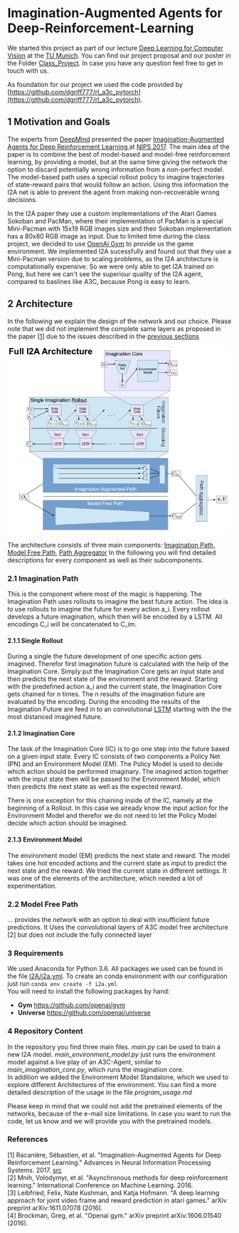 # Imagination-Augmented Agents for Deep-Reinforcement-Learning
We started this project as part of our lecture [Deep Learning for Computer Vision](https://vision.cs.tum.edu/teaching/ws2017/dl4cv) at the [TU Munich](https://www.tum.de/nc/en/homepage/). 
You can find our project proposal and our poster in the Folder [Class_Project](/Class_Project). In case you have any question feel free to get in touch with us.

As foundation for our project we used the code provided by [https://github.com/dgriff777/rl_a3c_pytorch](https://github.com/dgriff777/rl_a3c_pytorch).

## 1 Motivation and Goals
The experts from [DeepMind](https://deepmind.com/) presented the paper [Imagination-Augmented Agents for Deep Reinforcement Learning
](http://papers.nips.cc/paper/7152-imagination-augmented-agents-for-deep-reinforcement-learning) at [NIPS 2017](https://nips.cc/Conferences/2017). 
The main idea of the paper is to combine the best of model-based and model-free reinforcement learning, by providing a model, but at the same time giving the network the option to discard potentially wrong information from a non-perfect model. The model-based path uses a special rollout policy to imagine trajectories of state-reward pairs that would follow an action. Using this information the I2A net is able to prevent the agent from making non-recoverable wrong decisions.

In the I2A paper they use a custom implementations of the Atari Games Sokoban and PacMan, where their implementation of PacMan is a special Mini-Pacman with 15x19 RGB images size and their Sokoban implementation has a 80x80 RGB image as input.
Due to limited time during the class project, we decided to use [OpenAi Gym](https://github.com/openai/gym) 
to provide us the game environment. 
We implemented I2A sucessfully and found out that they use a Mini-Pacman version due to scaling problems, as the I2A architecture is computationally expensive. So we were only able to get I2A trained on Pong, but here we can't see the superiour quality of the I2A agent, compared to baslines like A3C, because Pong is easy to learn.

## 2 Architecture
In the following we explain the design of the network and our choice. 
Please note that we did not implement the complete same layers
as proposed in the paper [[1](#references)] due to the issues described in the [previous sections](#motivation-and-goals)

<p align="center">
  <img src="Doc/Full_I2A_Architecture.png?raw=true">
</p> 

The architecture consists of three main components: [Imagination Path](#imagination-path), 
[Model Free Path](#model-free-path), [Path Aggregator](#path-aggregator)
In the following you will find detailed descriptions for every component as well as their subcomponents.

### 2.1 Imagination Path
This is the component where most of the magic is happening. 
The Imagination Path uses rollouts to imagine the best future action. 
The idea is to use rollouts to imagine the future for
every action a_i. Every rollout develops a future imagination, which then will be encoded by a LSTM.
All encodings C_i will be concatenated to C_im.

#### 2.1.1 Single Rollout
During a single the future development of one specific action gets imagined. 
Therefor first imagination future is calculated with the help of the Imagination Core. 
Simply put the Imagination Core gets an input state and then predicts the next state of the environment and the reward.
Starting with the predefined action a_i and the current state, the Imagination Core gets chained for n times.
The n results of the imagination future are evaluated by the encoding. 
During the encoding the results of the Imagination Future are feed in to an convolutional [LSTM](https://en.wikipedia.org/wiki/Long_short-term_memory) 
starting with the the most distanced imagined future.


#### 2.1.2 Imagination Core
The task of the Imagination Core (IC) is to go one step into the future based on a given input state.
Every IC consists of two components a Policy Net (PN) and an Environment Model (EM). 
The Policy Model is used to decide which action should be performed imaginary. 
The imagined action together with the input state then will be passed to the Environment Model, 
which then predicts the next state as well as the expected reward.

There is one exception for this chaining inside of the IC, namely at the beginning of a Rollout. 
In this case we already know the input action for the Environment Model and therefor we do not need to 
let the Policy Model decide which action should be imagined.


#### 2.1.3 Environment Model
The environment model (EM) predicts the next state and reward. The model
takes one hot encoded actions and the current state as input to predict the next state and the reward. We tried the current state in different settings.
It was one of the elements of the architecture, which needed a lot of experimentation.


### 2.2 Model Free Path
... provides the network with an option to deal with insufficient future predictions. It Uses the convolutional layers of A3C
model free architecture [2] but does not include the fully connected layer

### 3 Requirements
We used Anaconda for Python 3.6. All packages we used can be found in the file [I2A/i2a.yml](I2A/i2a.yml). 
To create an conda environment with our configuration just run
```conda env create -f i2a.yml```\
You will need to install the following packages by hand:
- **Gym** https://github.com/openai/gym
- **Universe** https://github.com/openai/universe

### 4 Repository Content
In the repository you find three main files. 
*main.py* can be used to train a new I2A model. 
*main_environment_model.py* just runs the environment model against a live play of an A3C-Agent, similar to *main_imagination_core.py*, which runs the imagination core.  
In addition we added the Environment Model Standalone, which we used to explore different Architectures of the environment.
You can find a more detailed description of the usage in the file *program_usage.md*

Please keep in mind that we could not add the pretrained elements of the networks, because of the e-mail size limitations.
In case you want to run the code, let us know and we will provide you with the pretrained models.

### References
[1] Racanière, Sébastien, et al. "Imagination-Augmented Agents for Deep Reinforcement Learning." Advances in Neural Information Processing Systems. 2017. [src](http://papers.nips.cc/paper/7152-imagination-augmented-agents-for-deep-reinforcement-learning)\
[2] Mnih, Volodymyr, et al. "Asynchronous methods for deep reinforcement learning." International Conference on Machine Learning. 2016. \
[3] Leibfried, Felix, Nate Kushman, and Katja Hofmann. "A deep learning approach for joint video frame and reward prediction in atari games." arXiv preprint arXiv:1611.07078 (2016). \
[4] Brockman, Greg, et al. "Openai gym." arXiv preprint arXiv:1606.01540 (2016). 

